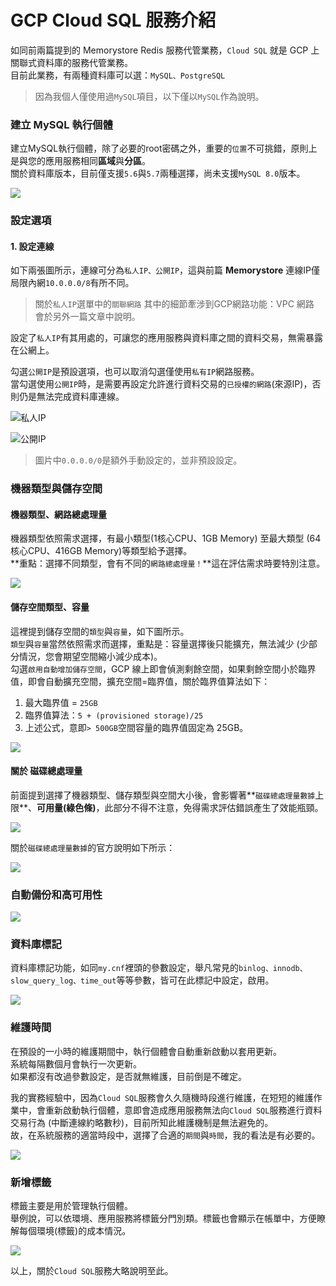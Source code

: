 # GCP Cloud SQL 服務介紹

如同前兩篇提到的 Memorystore Redis 服務代管業務，`Cloud SQL` 就是 GCP 上關聯式資料庫的服務代管業務。  
目前此業務，有兩種資料庫可以選：`MySQL、PostgreSQL`

> 因為我個人僅使用過`MySQL`項目，以下僅以`MySQL`作為說明。

### 建立 MySQL 執行個體

建立MySQL執行個體，除了必要的root密碼之外，重要的`位置`不可挑錯，原則上是與您的應用服務相同**區域**與**分區**。  
關於資料庫版本，目前僅支援`5.6`與`5.7`兩種選擇，尚未支援`MySQL 8.0`版本。

![](../.gitbook/assets/ying-mu-kuai-zhao-20190922-xia-wu-5.13.51.png)

### 設定選項

#### 1. 設定連線

如下兩張圖所示，連線可分為`私人IP、公開IP`，這與前篇 **Memorystore** 連線IP僅局限內網`10.0.0.0/8`有所不同。

> 關於`私人IP`選單中的`關聯網路` 其中的細節牽涉到GCP網路功能：VPC 網路  
> 會於另外一篇文章中說明。

設定了`私人IP`有其用處的，可讓您的應用服務與資料庫之間的資料交易，無需暴露在公網上。

勾選`公開IP`是預設選項，也可以取消勾選僅使用`私有IP`網路服務。  
當勾選使用`公開IP`時，是需要再設定允許進行資料交易的`已授權的網路`\(來源IP\)，否則仍是無法完成資料庫連線。

![&#x79C1;&#x4EBA;IP](../.gitbook/assets/ying-mu-kuai-zhao-20190922-xia-wu-5.16.00.png)

![&#x516C;&#x958B;IP](../.gitbook/assets/ying-mu-kuai-zhao-20190922-xia-wu-5.16.20.png)

> 圖片中`0.0.0.0/0`是額外手動設定的，並非預設設定。

### 機器類型與儲存空間

#### 機器類型、網路總處理量

機器類型依照需求選擇，有最小類型\(1核心CPU、1GB Memory\) 至最大類型 \(64核心CPU、416GB Memory\)等類型給予選擇。  
**重點：選擇不同類型，會有不同的`網路總處理量！`**這在評估需求時要特別注意。

![](../.gitbook/assets/ying-mu-kuai-zhao-20190922-xia-wu-5.17.57.png)

#### 儲存空間類型、容量

這裡提到儲存空間的`類型`與`容量`，如下圖所示。  
`類型`與`容量`當然依照需求而選擇，重點是：容量選擇後只能擴充，無法減少 \(少部分情況，您會期望空間縮小減少成本\)。  
勾選`啟用自動增加儲存空間`，GCP 線上即會偵測剩餘空間，如果剩餘空間小於臨界值，即會自動擴充空間，擴充空間=臨界值，關於臨界值算法如下：

1. 最大臨界值 = `25GB`
2. 臨界值算法：`5 + (provisioned storage)/25`
3. 上述公式，意即`> 500GB`空間容量的臨界值固定為 25GB。

![](../.gitbook/assets/ying-mu-kuai-zhao-20190922-xia-wu-5.26.15.png)

#### 關於 磁碟總處理量

前面提到選擇了機器類型、儲存類型與空間大小後，會影響著**`磁碟總處理量數據`上限**、**可用量\(綠色條\)**，此部分不得不注意，免得需求評估錯誤產生了效能瓶頸。

![](../.gitbook/assets/ying-mu-kuai-zhao-20190922-xia-wu-5.20.22.png)

關於`磁碟總處理量數據`的官方說明如下所示：

![](../.gitbook/assets/ying-mu-kuai-zhao-20190922-xia-wu-5.18.44.png)

### 自動備份和高可用性

![](../.gitbook/assets/ying-mu-kuai-zhao-20190922-xia-wu-5.28.55.png)

### 資料庫標記

資料庫標記功能，如同`my.cnf`裡頭的參數設定，舉凡常見的`binlog、innodb、slow_query_log、time_out`等等參數，皆可在此標記中設定，啟用。

![](../.gitbook/assets/ying-mu-kuai-zhao-20190922-xia-wu-5.29.39.png)

### 維護時間

在預設的一小時的維護期間中，執行個體會自動重新啟動以套用更新。  
系統每隔數個月會執行一次更新。  
如果都沒有改過參數設定，是否就無維護，目前倒是不確定。

我的實務經驗中，因為`Cloud SQL`服務會久久隨機時段進行維護，在短短的維護作業中，會重新啟動執行個體，意即會造成應用服務無法向`Cloud SQL`服務進行資料交易行為 \(中斷連線約略數秒\)，目前所知此維護機制是無法避免的。  
故，在系統服務的適當時段中，選擇了合適的`期間`與`時間`，我的看法是有必要的。

![](../.gitbook/assets/ying-mu-kuai-zhao-20190922-xia-wu-5.30.34.png)

### 新增標籤

標籤主要是用於管理執行個體。  
舉例說，可以依環境、應用服務將標籤分門別類。標籤也會顯示在帳單中，方便瞭解每個環境\(標籤\)的成本情況。

![](../.gitbook/assets/ying-mu-kuai-zhao-20190922-xia-wu-5.31.05.png)

以上，關於`Cloud SQL`服務大略說明至此。

